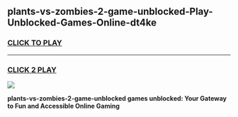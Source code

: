 
## plants-vs-zombies-2-game-unblocked-Play-Unblocked-Games-Online-dt4ke
<h3>
<a href="https://premium76.site?title=plants-vs-zombies-2-game-unblocked&ref=25A">CLICK TO PLAY</a></h3>
<hr>

<h3>
<a href="https://premium76.site?title=plants-vs-zombies-2-game-unblocked&ref=25A">CLICK 2 PLAY</a>
  
</h3>

<a href="https://premium76.site?title=plants-vs-zombies-2-game-unblocked&ref=25A"><img src="https://clearcache.store/games.png"></a>


**plants-vs-zombies-2-game-unblocked games unblocked: Your Gateway to Fun and Accessible Online Gaming**
